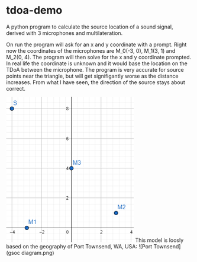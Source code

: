 # tdoa-demo
A python program to calculate the source location of a sound signal, derived with 3 microphones and multilateration.

On run the program will ask for an x and y coordinate with a prompt. Right now the coordinates of the microphones are M_0(-3, 0), M_1(3, 1) and M_2(0, 4). The program will then solve for the x and y coordinate prompted. In real life the coordinate is unknown and it would base the location on the TDoA between the microphone. The program is very accurate for source points near the triangle, but will get signifigantly worse as the distance increases. From what I have seen, the direction of the source stays about correct.

![Cartesian Model](mics.png)
This model is loosly based on the geography of Port Townsend, WA, USA:
![Port Townsend](gsoc diagram.png)
